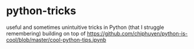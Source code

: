 # python-tricks
useful and sometimes unintuitive tricks in Python (that I struggle remembering)
building on top of https://github.com/chiphuyen/python-is-cool/blob/master/cool-python-tips.ipynb 
